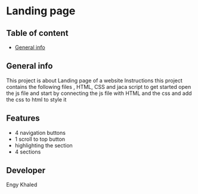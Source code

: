 # Landing page
## Table of content
* [General info](#general-info)
## General info
This project is about Landing page of a website
Instructions
this project contains the following files , HTML, CSS and jaca script
to get started open the js file and start by connecting the js file with HTML and the css and add the css to html to style it
## Features
* 4 navigation buttons
* 1 scroll to top button
* highlighting the section
* 4 sections
## Developer
Engy Khaled
